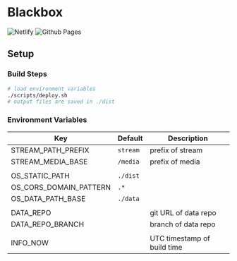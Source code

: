 # Blackbox

![Netlify](https://api.netlify.com/api/v1/badges/24ab316e-e4b2-4571-b324-46837fd5996a/deploy-status)
![Github Pages](https://github.com/P4SSER8Y/p4sser8y.github.io/actions/workflows/page.yml/badge.svg?branch=ocean)

## Setup

### Build Steps

```bash
# load environment variables
./scripts/deploy.sh
# output files are saved in ./dist
```

### Environment Variables

| Key                    | Default  | Description                 |
| ---------------------- | -------- | --------------------------- |
| STREAM_PATH_PREFIX     | `stream` | prefix of stream            |
| STREAM_MEDIA_BASE      | `/media` | prefix of media             |
|                        |          |                             |
| OS_STATIC_PATH         | `./dist` |                             |
| OS_CORS_DOMAIN_PATTERN | `.*`     |                             |
| OS_DATA_PATH_BASE      | `./data` |                             |
|                        |          |                             |
| DATA_REPO              | ` `      | git URL of data repo        |
| DATA_REPO_BRANCH       | ` `      | branch of data repo         |
|                        |          |                             |
| INFO_NOW               | ` `      | UTC timestamp of build time |
